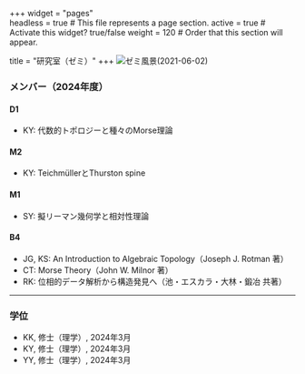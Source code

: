 +++
widget = "pages"  
headless = true  # This file represents a page section.
active = true  # Activate this widget? true/false
weight = 120  # Order that this section will appear.

title = "研究室（ゼミ）"
+++
![ゼミ風景(2021-06-02)](zemi_fukei.PNG)
### メンバー（2024年度）

#### D1
- KY: 代数的トポロジーと種々のMorse理論
#### M2
- KY: TeichmüllerとThurston spine
#### M1
- SY: 擬リーマン幾何学と相対性理論
#### B4
- JG, KS: An Introduction to Algebraic Topology（Joseph J. Rotman 著）
- CT: Morse Theory（John W. Milnor 著）
- RK: 位相的データ解析から構造発見へ（池・エスカラ・大林・鍛冶 共著）

***

### 学位

- KK, 修士（理学）, 2024年3月
- KY, 修士（理学）, 2024年3月
- YY, 修士（理学）, 2024年3月
